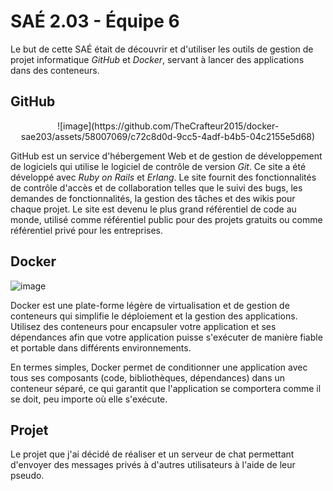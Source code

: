 # SAÉ 2.03 - Équipe 6

Le but de cette SAÉ était de découvrir et d'utiliser les outils de gestion de projet informatique *GitHub* et *Docker*, servant à lancer des applications dans des conteneurs.


## GitHub

<center>
![image](https://github.com/TheCrafteur2015/docker-sae203/assets/58007069/c72c8d0d-9cc5-4adf-b4b5-04c2155e5d68)
</center>

GitHub est un service d'hébergement Web et de gestion de développement de logiciels qui utilise le logiciel de contrôle de version *Git*. Ce site a été développé avec *Ruby on Rails* et *Erlang*. Le site fournit des fonctionnalités de contrôle d'accès et de collaboration telles que le suivi des bugs, les demandes de fonctionnalités, la gestion des tâches et des wikis pour chaque projet. Le site est devenu le plus grand référentiel de code au monde, utilisé comme référentiel public pour des projets gratuits ou comme référentiel privé pour les entreprises.

## Docker

![image](https://github.com/TheCrafteur2015/docker-sae203/assets/58007069/e6bb94cb-001f-4004-92f5-7f37fe382781)

Docker est une plate-forme légère de virtualisation et de gestion de conteneurs qui simplifie le déploiement et la gestion des applications. Utilisez des conteneurs pour encapsuler votre application et ses dépendances afin que votre application puisse s'exécuter de manière fiable et portable dans différents environnements.

En termes simples, Docker permet de conditionner une application avec tous ses composants (code, bibliothèques, dépendances) dans un conteneur séparé, ce qui garantit que l'application se comportera comme il se doit, peu importe où elle s'exécute.

## Projet

Le projet que j'ai décidé de réaliser et un serveur de chat permettant d'envoyer des messages privés à d'autres utilisateurs à l'aide de leur pseudo.
